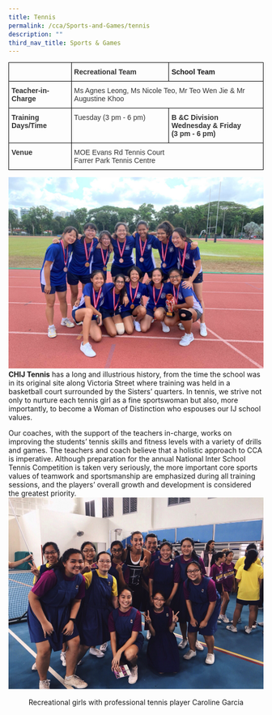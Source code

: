 ```yaml
---
title: Tennis
permalink: /cca/Sports-and-Games/tennis
description: ""
third_nav_title: Sports & Games
---
```

<style type="text/css">
.tg  {border-collapse:collapse;border-spacing:0;}
.tg td{border-color:black;border-style:solid;border-width:1px;font-family:Arial, sans-serif;font-size:14px;
  overflow:hidden;padding:10px 5px;word-break:normal;}
.tg th{border-color:black;border-style:solid;border-width:1px;font-family:Arial, sans-serif;font-size:14px;
  font-weight:normal;overflow:hidden;padding:10px 5px;word-break:normal;}
.tg .tg-1wig{font-weight:bold;text-align:left;vertical-align:top}
.tg .tg-ujx6{color:#333;text-align:left;vertical-align:top}
.tg .tg-pvk6{color:#333;text-align:left;vertical-align:middle}
.tg .tg-osjb{color:#333;font-weight:bold;text-align:left;vertical-align:top}
</style>
<table class="tg">
<thead>
  <tr>
    <th class="tg-osjb"></th>
    <th class="tg-osjb">Recreational Team</th>
    <th class="tg-1wig">School Team</th>
  </tr>
</thead>
<tbody>
  <tr>
    <td class="tg-osjb">Teacher-in-Charge<br></td>
    <td class="tg-pvk6" colspan="2"><span style="color:inherit;background-color:transparent">Ms Agnes Leong, Ms Nicole Teo, Mr Teo Wen Jie &amp; Mr Augustine Khoo </span><br></td>
  </tr>
  <tr>
    <td class="tg-osjb">Training Days/Time<br></td>
    <td class="tg-ujx6"><span style="color:inherit">Tuesday (3 pm - 6 pm)</span></td>
    <td class="tg-osjb">B &amp;C Division<br>Wednesday &amp; Friday<br>(3 pm - 6 pm)</td>
  </tr>
  <tr>
    <td class="tg-osjb">Venue<br></td>
    <td class="tg-pvk6" colspan="2"><span style="color:inherit;background-color:transparent">MOE Evans Rd Tennis Court </span><br><span style="color:inherit;background-color:transparent">Farrer Park Tennis Centre</span></td>
  </tr>
</tbody>
</table>

![](/images/Tennis%201.jpg)
**CHIJ Tennis** has a long and illustrious history, from the time the school was in its original site along Victoria Street where training was held in a basketball court surrounded by the Sisters’ quarters. In tennis, we strive not only to nurture each tennis girl as a fine sportswoman but also, more importantly, to become a Woman of Distinction who espouses our IJ school values. 

  

Our coaches, with the support of the teachers in-charge, works on improving the students’ tennis skills and fitness levels with a variety of drills and games. The teachers and coach believe that a holistic approach to CCA is imperative. Although preparation for the annual National Inter School Tennis Competition is taken very seriously, the more important core sports values of teamwork and sportsmanship are emphasized during all training sessions, and the players’ overall growth and development is considered the greatest priority.
![](/images/Tennis%20(Students-4).png)
<center>Recreational girls with professional tennis player Caroline Garcia<center>